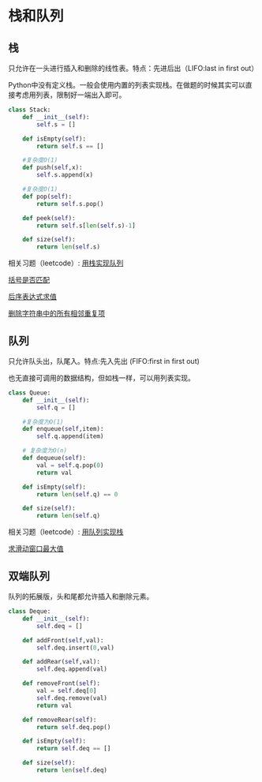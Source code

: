# 栈和队列


## 栈
只允许在一头进行插入和删除的线性表。特点：先进后出（LIFO:last in first out）

Python中没有定义栈。一般会使用内置的列表实现栈。在做题的时候其实可以直接考虑用列表，限制好一端出入即可。

```Python
class Stack:
    def __init__(self):
        self.s = []

    def isEmpty(self):
        return self.s == []

    #复杂度O(1)
    def push(self,x):
        self.s.append(x)

    #复杂度O(1)
    def pop(self):
        return self.s.pop()

    def peek(self):
        return self.s[len(self.s)-1]

    def size(self):
        return len(self.s)
```

相关习题（leetcode）:
[用栈实现队列](https://leetcode-cn.com/problems/implement-queue-using-stacks/) 

[括号是否匹配](https://leetcode-cn.com/problems/valid-parentheses/) 

[后序表达式求值](https://leetcode-cn.com/problems/evaluate-reverse-polish-notation/) 

[删除字符串中的所有相邻重复项](https://leetcode-cn.com/problems/remove-all-adjacent-duplicates-in-string/) 







## 队列
只允许队头出，队尾入。特点:先入先出 (FIFO:first in first out)

也无直接可调用的数据结构，但如栈一样，可以用列表实现。

```Python
class Queue:
    def __init__(self):
        self.q = []

    #复杂度为O(1)
    def enqueue(self,item):
        self.q.append(item)

    # 复杂度为O(n)
    def dequeue(self):
        val = self.q.pop(0)
        return val

    def isEmpty(self):
        return len(self.q) == 0

    def size(self):
        return len(self.q)

```

相关习题（leetcode）:
[用队列实现栈](https://leetcode-cn.com/problems/implement-stack-using-queues/) 


[求滑动窗口最大值](https://leetcode-cn.com/problems/sliding-window-maximum/) 

## 双端队列
队列的拓展版，头和尾都允许插入和删除元素。

```Python
class Deque:
    def __init__(self):
        self.deq = []

    def addFront(self,val):
        self.deq.insert(0,val)

    def addRear(self,val):
        self.deq.append(val)

    def removeFront(self):
        val = self.deq[0]
        self.deq.remove(val)
        return val

    def removeRear(self):
        return self.deq.pop()

    def isEmpty(self):
        return self.deq == []

    def size(self):
        return len(self.deq)
```
